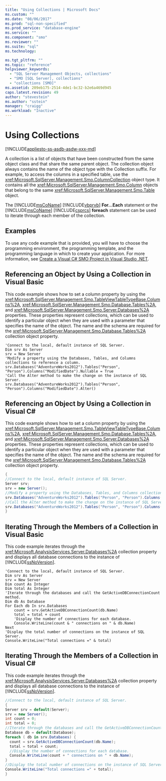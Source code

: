 ```yaml
---
title: "Using Collections | Microsoft Docs"
ms.custom: ""
ms.date: "08/06/2017"
ms.prod: "sql-non-specified"
ms.prod_service: "database-engine"
ms.service: ""
ms.component: "smo"
ms.reviewer: ""
ms.suite: "sql"
ms.technology: 

ms.tgt_pltfrm: ""
ms.topic: "reference"
helpviewer_keywords: 
  - "SQL Server Management Objects, collections"
  - "SMO [SQL Server], collections"
  - "collections [SMO]"
ms.assetid: 209eb175-2514-4de1-bc32-b2e6a469d945
caps.latest.revision: 49
author: "stevestein"
ms.author: "sstein"
manager: "craigg"
ms.workload: "Inactive"
---
```

# Using Collections
[!INCLUDE[appliesto-ss-asdb-asdw-xxx-md](../../../includes/appliesto-ss-asdb-asdw-xxx-md.md)]

  A collection is a list of objects that have been constructed from the same object class and that share the same parent object. The collection object always contains the name of the object type with the Collection suffix. For example, to access the columns in a specified table, use the <xref:Microsoft.SqlServer.Management.Smo.ColumnCollection> object type. It contains all the <xref:Microsoft.SqlServer.Management.Smo.Column> objects that belong to the same <xref:Microsoft.SqlServer.Management.Smo.Table> object.  
  
 The [!INCLUDE[msCoName](../../../includes/msconame-md.md)] [!INCLUDE[vbprvb](../../../includes/vbprvb-md.md)] **For...Each** statement or the [!INCLUDE[msCoName](../../../includes/msconame-md.md)] [!INCLUDE[csprcs](../../../includes/csprcs-md.md)] **foreach** statement can be used to iterate through each member of the collection.  
  
## Examples  
To use any code example that is provided, you will have to choose the programming environment, the programming template, and the programming language in which to create your application. For more information, see [Create a Visual C&#35; SMO Project in Visual Studio .NET](../../../relational-databases/server-management-objects-smo/how-to-create-a-visual-csharp-smo-project-in-visual-studio-net.md).  
  
## Referencing an Object by Using a Collection in Visual Basic  
 This code example shows how to set a column property by using the <xref:Microsoft.SqlServer.Management.Smo.TableViewTableTypeBase.Columns%2A>, <xref:Microsoft.SqlServer.Management.Smo.Database.Tables%2A>, and <xref:Microsoft.SqlServer.Management.Smo.Server.Databases%2A> properties. These properties represent collections, which can be used to identify a particular object when they are used with a parameter that specifies the name of the object. The name and the schema are required for the <xref:Microsoft.SqlServer.Management.Smo.Database.Tables%2A> collection object property.  
  
```VBNET
'Connect to the local, default instance of SQL Server.
Dim srv As Server
srv = New Server
'Modify a property using the Databases, Tables, and Columns collections to reference a column.
srv.Databases("AdventureWorks2012").Tables("Person", "Person").Columns("ModifiedDate").Nullable = True
'Call the Alter method to make the change on the instance of SQL Server.
srv.Databases("AdventureWorks2012").Tables("Person", "Person").Columns("ModifiedDate").Alter()
```
  
## Referencing an Object by Using a Collection in Visual C#  
 This code example shows how to set a column property by using the <xref:Microsoft.SqlServer.Management.Smo.TableViewTableTypeBase.Columns%2A>, <xref:Microsoft.SqlServer.Management.Smo.Database.Tables%2A>, and <xref:Microsoft.SqlServer.Management.Smo.Server.Databases%2A> properties. These properties represent collections, which can be used to identify a particular object when they are used with a parameter that specifies the name of the object. The name and the schema are required for the <xref:Microsoft.SqlServer.Management.Smo.Database.Tables%2A> collection object property.  
  
```csharp  
{   
//Connect to the local, default instance of SQL Server.   
Server srv;   
srv = new Server();   
//Modify a property using the Databases, Tables, and Columns collections to reference a column.   
srv.Databases("AdventureWorks2012").Tables("Person", "Person").Columns("LastName").Nullable = true;   
//Call the Alter method to make the change on the instance of SQL Server.   
srv.Databases("AdventureWorks2012").Tables("Person", "Person").Columns("LastName").Alter();   
}  
```  
  
## Iterating Through the Members of a Collection in Visual Basic  
 This code example iterates through the <xref:Microsoft.AnalysisServices.Server.Databases%2A> collection property and displays all database connections to the instance of [!INCLUDE[ssNoVersion](../../../includes/ssnoversion-md.md)].  
  
```VBNET
'Connect to the local, default instance of SQL Server.
Dim srv As Server
srv = New Server
Dim count As Integer
Dim total As Integer
'Iterate through the databases and call the GetActiveDBConnectionCount method.
Dim db As Database
For Each db In srv.Databases
    count = srv.GetActiveDBConnectionCount(db.Name)
    total = total + count
    'Display the number of connections for each database.
    Console.WriteLine(count & " connections on " & db.Name)
Next
'Display the total number of connections on the instance of SQL Server.
Console.WriteLine("Total connections =" & total)
```
  
## Iterating Through the Members of a Collection in Visual C#  
 This code example iterates through the <xref:Microsoft.AnalysisServices.Server.Databases%2A> collection property and displays all database connections to the instance of [!INCLUDE[ssNoVersion](../../../includes/ssnoversion-md.md)].  
  
```csharp  
//Connect to the local, default instance of SQL Server.   
{   
Server srv = default(Server);   
srv = new Server();   
int count = 0;   
int total = 0;   
//Iterate through the databases and call the GetActiveDBConnectionCount method.   
Database db = default(Database);   
foreach ( db in srv.Databases) {   
  count = srv.GetActiveDBConnectionCount(db.Name);   
  total = total + count;   
  //Display the number of connections for each database.   
  Console.WriteLine(count + " connections on " + db.Name);   
}   
//Display the total number of connections on the instance of SQL Server.   
Console.WriteLine("Total connections =" + total);   
}   
```  
  
  
